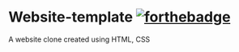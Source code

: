 # Website-template          [![forthebadge](https://forthebadge.com/images/badges/built-with-love.svg)](https://forthebadge.com)
 A website clone created using HTML, CSS
